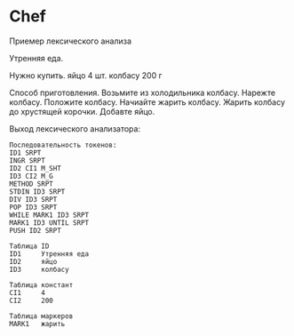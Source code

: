 # Chef
Приемер лексического анализа

Утренняя еда.

Нужно купить.
яйцо		4 	шт.
колбасу		200 г

Способ приготовления.
Возьмите из холодильника колбасу. Нарежте колбасу. Положите колбасу. Начиайте жарить колбасу. Жарить колбасу до хрустящей корочки. Добавте яйцо.


Выход лексического анализатора: 

	Последовательность токенов:
	ID1 SRPT
	INGR SRPT
	ID2 CI1 M_SHT
	ID3 CI2 M_G
	METHOD SRPT
	STDIN ID3 SRPT
	DIV ID3 SRPT
	POP ID3 SRPT
	WHILE MARK1 ID3 SRPT
	MARK1 ID3 UNTIL SRPT
	PUSH ID2 SRPT
	
	Таблица ID
	ID1		Утренняя еда
	ID2		яйцо
	ID3		колбасу
	
	Таблица констант
	CI1		4
	CI2		200
	
	Таблица маркеров
	MARK1	жарить
	
	


